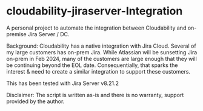 # cloudability-jiraserver-Integration

A personal project to automate the integration between Cloudability and on-premise Jira Server / DC.

Background: Cloudability has a native integration with Jira Cloud. Several of my large customers has on-prem Jira. While Atlassian will be sunsetting Jira on-prem in Feb 2024, many of the customers are large enough that they will be continuing beyond the EOL date. Consequentially, that sparks the interest & need to create a similar integration to support these customers.

This has been tested with Jira Server v8.21.2

Disclaimer: The script is written as-is and there is no warranty, support provided by the author.
